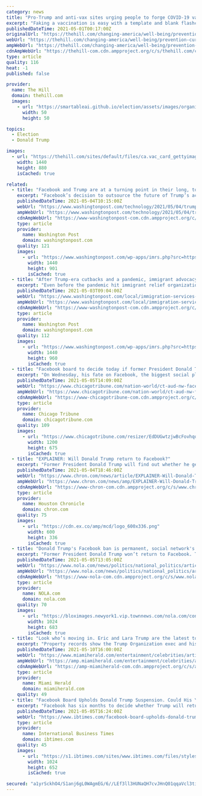 ```yaml
---
category: news
title: "Pro-Trump and anti-vax sites urging people to forge COVID-19 vaccination cards, says CDC"
excerpt: "Faking a vaccination is easy with a template and blank flashcard. New York is the only state that keeps track of authentic cards. It is against the law to fake vaccination cards. Some former President Trump supporters and anti-vaxxers are forging vaccine cards using a government-issued template to falsely state they received their shots."
publishedDateTime: 2021-05-01T00:17:00Z
originalUrl: "https://thehill.com/changing-america/well-being/prevention-cures/551275-pro-trump-and-anti-vax-sites-urging-people-to"
webUrl: "https://thehill.com/changing-america/well-being/prevention-cures/551275-pro-trump-and-anti-vax-sites-urging-people-to"
ampWebUrl: "https://thehill.com/changing-america/well-being/prevention-cures/551275-pro-trump-and-anti-vax-sites-urging-people-to?amp"
cdnAmpWebUrl: "https://thehill-com.cdn.ampproject.org/c/s/thehill.com/changing-america/well-being/prevention-cures/551275-pro-trump-and-anti-vax-sites-urging-people-to?amp"
type: article
quality: 116
heat: -1
published: false

provider:
  name: The Hill
  domain: thehill.com
  images:
    - url: "https://smartableai.github.io/election/assets/images/organizations/thehill.com-50x50.jpg"
      width: 50
      height: 50

topics:
  - Election
  - Donald Trump

images:
  - url: "https://thehill.com/sites/default/files/ca.vac_card_gettyimages-1230169189.jpg"
    width: 1440
    height: 880
    isCached: true

related:
  - title: "Facebook and Trump are at a turning point in their long, tortured relationship"
    excerpt: "Facebook’s decision to outsource the future of Trump’s account to an independent Oversight Board stems from a tortured relationship with the former president. It could also set a precedent on how social media companies handle politicians and on how they will balance free speech and harm."
    publishedDateTime: 2021-05-04T10:15:00Z
    webUrl: "https://www.washingtonpost.com/technology/2021/05/04/trump-facebook-relationship-history/"
    ampWebUrl: "https://www.washingtonpost.com/technology/2021/05/04/trump-facebook-relationship-history/?outputType=amp"
    cdnAmpWebUrl: "https://www-washingtonpost-com.cdn.ampproject.org/c/s/www.washingtonpost.com/technology/2021/05/04/trump-facebook-relationship-history/?outputType=amp"
    type: article
    provider:
      name: Washington Post
      domain: washingtonpost.com
    quality: 121
    images:
      - url: "https://www.washingtonpost.com/wp-apps/imrs.php?src=https://arc-anglerfish-washpost-prod-washpost.s3.amazonaws.com/public/SUC6YBUU2II6XKW4V54HAGRQZI.jpg&w=1440"
        width: 1440
        height: 901
        isCached: true
  - title: "After Trump-era cutbacks and a pandemic, immigrant advocacy groups prepare to meet a rising need"
    excerpt: "Even before the pandemic hit immigrant relief organizations — forcing them to cut hours, freeze volunteer programs, move online and scrap for funding as donations dried up — groups that serve newly arrived immigrants were struggling to keep some programs afloat."
    publishedDateTime: 2021-05-03T09:04:00Z
    webUrl: "https://www.washingtonpost.com/local/immigration-services-need/2021/05/02/4f139f8c-a395-11eb-a774-7b47ceb36ee8_story.html"
    ampWebUrl: "https://www.washingtonpost.com/local/immigration-services-need/2021/05/02/4f139f8c-a395-11eb-a774-7b47ceb36ee8_story.html?outputType=amp"
    cdnAmpWebUrl: "https://www-washingtonpost-com.cdn.ampproject.org/c/s/www.washingtonpost.com/local/immigration-services-need/2021/05/02/4f139f8c-a395-11eb-a774-7b47ceb36ee8_story.html?outputType=amp"
    type: article
    provider:
      name: Washington Post
      domain: washingtonpost.com
    quality: 112
    images:
      - url: "https://www.washingtonpost.com/wp-apps/imrs.php?src=https://arc-anglerfish-washpost-prod-washpost.s3.amazonaws.com/public/XLMI2GETXYI6XKW4V54HAGRQZI.jpg&w=1440"
        width: 1440
        height: 960
        isCached: true
  - title: "Facebook board to decide today if former President Donald Trump can post again on the social media site"
    excerpt: "On Wednesday, his fate on Facebook, the biggest social platform around, will be decided. The company’s quasi-independent Oversight Board will announce its ruling around 9 a.m. ET. If it rules in Trump’s favor,"
    publishedDateTime: 2021-05-05T14:09:00Z
    webUrl: "https://www.chicagotribune.com/nation-world/ct-aud-nw-facebook-trump-decision-20210505-2cvwvvrzd5f5fawgmw652r34gu-story.html"
    ampWebUrl: "https://www.chicagotribune.com/nation-world/ct-aud-nw-facebook-trump-decision-20210505-2cvwvvrzd5f5fawgmw652r34gu-story.html?outputType=amp"
    cdnAmpWebUrl: "https://www-chicagotribune-com.cdn.ampproject.org/c/s/www.chicagotribune.com/nation-world/ct-aud-nw-facebook-trump-decision-20210505-2cvwvvrzd5f5fawgmw652r34gu-story.html?outputType=amp"
    type: article
    provider:
      name: Chicago Tribune
      domain: chicagotribune.com
    quality: 109
    images:
      - url: "https://www.chicagotribune.com/resizer/EdDUGwtzjwBcFovhqqYK-Scvjqw=/1200x0/top/cloudfront-us-east-1.images.arcpublishing.com/tronc/ZXEMQWNFPFACPHFROHLXQYAWMM.jpg"
        width: 1200
        height: 675
        isCached: true
  - title: "EXPLAINER: Will Donald Trump return to Facebook?"
    excerpt: "Former President Donald Trump will find out whether he gets to return to Facebook on Wednesday, when the social network’s quasi-independent Oversight Board plans to announce its ruling in the high-profile case."
    publishedDateTime: 2021-05-04T18:46:00Z
    webUrl: "https://www.chron.com/news/article/EXPLAINER-Will-Donald-Trump-return-to-Facebook-16151044.php"
    ampWebUrl: "https://www.chron.com/news/amp/EXPLAINER-Will-Donald-Trump-return-to-Facebook-16151044.php"
    cdnAmpWebUrl: "https://www-chron-com.cdn.ampproject.org/c/s/www.chron.com/news/amp/EXPLAINER-Will-Donald-Trump-return-to-Facebook-16151044.php"
    type: article
    provider:
      name: Houston Chronicle
      domain: chron.com
    quality: 75
    images:
      - url: "https://cdn.ex.co/amp/mcd/logo_600x336.png"
        width: 600
        height: 336
        isCached: true
  - title: "Donald Trump's Facebook ban is permanent, social network's Oversight Board rules"
    excerpt: "Former President Donald Trump won’t return to Facebook. The social network’s quasi-independent Oversight Board has voted to permanently ban his account after it was suspended four months ago for inciting violence that led to the deadly Jan."
    publishedDateTime: 2021-05-05T13:05:00Z
    webUrl: "https://www.nola.com/news/politics/national_politics/article_af3cfcd0-ada1-11eb-abd2-c3ef83b7cf9b.html"
    ampWebUrl: "https://www.nola.com/news/politics/national_politics/article_af3cfcd0-ada1-11eb-abd2-c3ef83b7cf9b.amp.html"
    cdnAmpWebUrl: "https://www-nola-com.cdn.ampproject.org/c/s/www.nola.com/news/politics/national_politics/article_af3cfcd0-ada1-11eb-abd2-c3ef83b7cf9b.amp.html"
    type: article
    provider:
      name: NOLA.com
      domain: nola.com
    quality: 70
    images:
      - url: "https://bloximages.newyork1.vip.townnews.com/nola.com/content/tncms/assets/v3/editorial/8/b3/8b3ccfa8-ada2-11eb-897f-d3cffbf2ca1e/6092981d6297f.image.jpg?resize=1024%2C683"
        width: 1024
        height: 683
        isCached: true
  - title: "Look who’s moving in. Eric and Lara Trump are the latest to call South Florida home"
    excerpt: "Property records show the Trump Organization exec and his wife Lara paid $3.2 million for a five bedroom, seven-bathroom spread at the Trump National Golf Club gated community. Donald Trump bought the South Florida club from The Ritz-Carlton Co."
    publishedDateTime: 2021-05-10T16:00:00Z
    webUrl: "https://www.miamiherald.com/entertainment/celebrities/article251286709.html"
    ampWebUrl: "https://amp.miamiherald.com/entertainment/celebrities/article251286709.html"
    cdnAmpWebUrl: "https://amp-miamiherald-com.cdn.ampproject.org/c/s/amp.miamiherald.com/entertainment/celebrities/article251286709.html"
    type: article
    provider:
      name: Miami Herald
      domain: miamiherald.com
    quality: 49
  - title: "Facebook Board Upholds Donald Trump Suspension. Could His YouTube,Twitter Accounts Return?"
    excerpt: "Facebook has six months to decide whether Trump will return or be banned outright. What are his odds on other social media platforms?"
    publishedDateTime: 2021-05-05T16:24:00Z
    webUrl: "https://www.ibtimes.com/facebook-board-upholds-donald-trump-suspension-could-his-youtubetwitter-accounts-3193568"
    type: article
    provider:
      name: International Business Times
      domain: ibtimes.com
    quality: 45
    images:
      - url: "https://s1.ibtimes.com/sites/www.ibtimes.com/files/styles/full/public/2021/05/05/donald-trump-was-suspended-from-facebook-and-instagram.jpg"
        width: 1024
        height: 652
        isCached: true

secured: "a1yrSckhO4/S1anj6gL0WAgmEG/6//LEf3ll3HUNaQH7cvJHnQ01qqaVcl3tirYu2DuK9OGGB6hFsHyBlLS4kxapTKb3+2GpzPDr/x0ukCPrt/x2VDrjah3A+R58hLnNwlVRpYFsrCUifXFOl0on7iWQgQW7Vn2lzVw6ziI688lp1LAMXJ4ZSin47bsjGLu1fNve7BvKvaJ7Hx5A+XkyvuFzsQi76KG3CnUcyJjg2Idn3VK9o8+gXxxGZ0YUaIgq7QRt5FcSn0AvJmulfBtpyNEnCX0v8FD4O/dt4NFtybQPu8XWcmxXQ3llaSIVG4JIy1CVTAdNZr6VI6Mr8fgVkWWp4Surrw9yUrxxEthII4o=;dkrnS/HUIRympVOqS2WgJg=="
---
```


